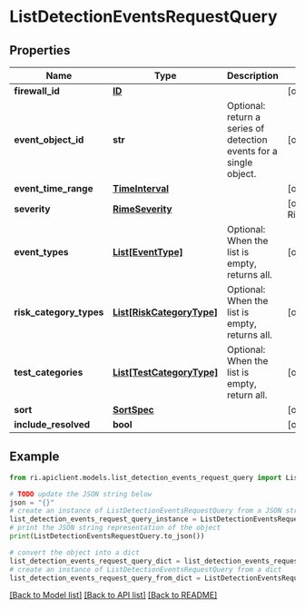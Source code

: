 # ListDetectionEventsRequestQuery


## Properties

Name | Type | Description | Notes
------------ | ------------- | ------------- | -------------
**firewall_id** | [**ID**](ID.md) |  | [optional] 
**event_object_id** | **str** | Optional: return a series of detection events for a single object. | [optional] 
**event_time_range** | [**TimeInterval**](TimeInterval.md) |  | [optional] 
**severity** | [**RimeSeverity**](RimeSeverity.md) |  | [optional] [default to RimeSeverity.UNSPECIFIED]
**event_types** | [**List[EventType]**](EventType.md) | Optional: When the list is empty, returns all. | [optional] 
**risk_category_types** | [**List[RiskCategoryType]**](RiskCategoryType.md) | Optional: When the list is empty, returns all. | [optional] 
**test_categories** | [**List[TestCategoryType]**](TestCategoryType.md) | Optional: When the list is empty, return all. | [optional] 
**sort** | [**SortSpec**](SortSpec.md) |  | [optional] 
**include_resolved** | **bool** |  | [optional] 

## Example

```python
from ri.apiclient.models.list_detection_events_request_query import ListDetectionEventsRequestQuery

# TODO update the JSON string below
json = "{}"
# create an instance of ListDetectionEventsRequestQuery from a JSON string
list_detection_events_request_query_instance = ListDetectionEventsRequestQuery.from_json(json)
# print the JSON string representation of the object
print(ListDetectionEventsRequestQuery.to_json())

# convert the object into a dict
list_detection_events_request_query_dict = list_detection_events_request_query_instance.to_dict()
# create an instance of ListDetectionEventsRequestQuery from a dict
list_detection_events_request_query_from_dict = ListDetectionEventsRequestQuery.from_dict(list_detection_events_request_query_dict)
```
[[Back to Model list]](../README.md#documentation-for-models) [[Back to API list]](../README.md#documentation-for-api-endpoints) [[Back to README]](../README.md)

